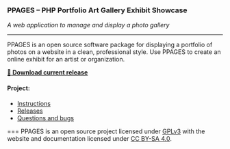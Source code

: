 ### PPAGES &ndash; PHP Portfolio Art Gallery Exhibit Showcase

*A web application to manage and display a photo gallery*

---

PPAGES is an open source software package for displaying a portfolio of photos on a website in a clean, professional style.  Use PPAGES to create an online exhibit for an artist or organization.

**[:large_blue_circle: Download current release](https://github.com/center-key/ppages/raw/master/releases/ppages-install-files.zip)**

#### Project:
   * [Instructions](http://centerkey.com/ppages/)
   * [Releases](https://github.com/center-key/ppages/tree/master/releases)
   * [Questions and bugs](https://github.com/center-key/ppages/issues)

===
PPAGES is an open source project licensed under
[GPLv3](https://github.com/center-key/ppages/blob/master/src/gallery/license.txt)
with the website and documentation licensed under
[CC BY-SA 4.0](http://creativecommons.org/licenses/by-sa/4.0).
